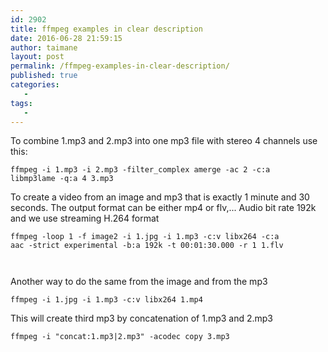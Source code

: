 ```yaml
---
id: 2902
title: ffmpeg examples in clear description
date: 2016-06-28 21:59:15
author: taimane
layout: post
permalink: /ffmpeg-examples-in-clear-description/
published: true
categories:
   -
tags:
   -
---
```

<!--OffBegin-->
To combine 1.mp3 and 2.mp3 into one mp3 file with stereo 4 channels use this:
<code>ffmpeg -i 1.mp3 -i 2.mp3 -filter_complex amerge -ac 2 -c:a libmp3lame -q:a 4 3.mp3</code>

To create a video from an image and mp3 that is exactly 1 minute and 30 seconds. The output format can be either mp4 or flv,... Audio bit rate 192k and we use streaming H.264 format
<code>ffmpeg -loop 1 -f image2 -i 1.jpg -i 1.mp3 -c:v libx264 -c:a aac -strict experimental -b:a 192k -t 00:01:30.000 -r 1 1.flv
</code>

Another way to do the same from the image and from the mp3 
<code>ffmpeg  -i 1.jpg -i 1.mp3 -c:v libx264 1.mp4</code>

This will create third mp3 by concatenation of 1.mp3 and 2.mp3
<code>ffmpeg -i "concat:1.mp3|2.mp3" -acodec copy 3.mp3</code>
  

